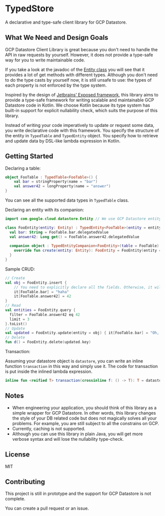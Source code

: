 # TypedStore

A declarative and type-safe client library for GCP Datastore.

## What We Need and Design Goals

GCP Datastore Client Library is great because you don't need to handle the API in raw requests by
yourself. However, it does not provide a type-safe way for you to write maintainable code.

If you take a look at the javadoc of the [Entity class](https://googlecloudplatform.github.io/google-cloud-java/google-cloud-clients/apidocs/com/google/cloud/datastore/BaseEntity.html) 
you will see that it provides a lot of get methods with different types. Although you don't need to
do the type casts by yourself now, it is still unsafe to use: the types of each property is not
enforced by the type system.

Inspired by the design of [Jetbrains' Exposed framework](https://github.com/JetBrains/Exposed), this
library aims to provide a type-safe framework for writing scalable and maintainable GCP Datastore 
code in Kotlin. We choose Kotlin because its type system has built-in support for explicit 
nullability check, which suits the purpose of this library.

Instead of writing your code imperatively to update or request some data, you write declarative code
with this framework. You specify the structure of the entity in `TypedTable` and `TypedEntity` 
object. You specify how to retrieve and update data by DSL-like lambda expression in Kotlin.

## Getting Started

Declaring a table:

```kotlin
object FooTable : TypedTable<FooTable>() {
    val bar = stringProperty(name = "bar")
    val answer42 = longProperty(name = "answer")
}
```

You can see all the supported data types in `TypedTable` class.

Declaring an entity with its companion:

```kotlin
import com.google.cloud.datastore.Entity // We use GCP Datastore entity

class FooEntity(entity: Entity) : TypedEntity<FooTable>(entity = entity) {
  val bar: String = FooTable.bar.delegatedValue
  val answer42: Long get() = FooTable.answer42.delegatedValue
  
  companion object : TypedEntityCompanion<FooEntity>(table = FooTable) {
    override fun create(entity: Entity): FooEntity = FooEntity(entity = entity)
  }
}
```

Sample CRUD:

```kotlin
// Create
val obj = FooEntity.insert { 
    // You need to explicitly declare all the fields. Otherwise, it will throw an exception.
    it[FooTable.bar] = "haha"
    it[FooTable.answer42] = 42
}
// Read
val entities = FooEntity.query { 
  filter = FooTable.answer42 eq 42
  limit = 3
}.toList()
// Update
val updated = FooEntity.update(entity = obj) { it[FooTable.bar] = "Oh, no!" }
// Delete
fun d() = FooEntity.delete(updated.key)
```

Transaction: 

Assuming your datastore object is `datastore`, you can write an inline function `transaction` in
this way and simply use it. The code for transaction is put inside the inlined lambda expression.

```kotlin
inline fun <reified T> transaction(crossinline f: () -> T): T = datastore.transaction(f)
```

## Notes

- When engineering your application, you should think of this library as a simple wrapper for GCP 
Datastore. In other words, this library changes the style of your DB related code but does not
magically solves all your problems. For example, you are still subject to all the constrains on GCP.
- Currently, caching is not supported.
- Although you can use this library in plain Java, you will get more verbose syntax and will lose
the nullability type-check.

## License

MIT

## Contributing

This project is still in prototype and the support for GCP Datastore is not complete.

You can create a pull request or an issue.

